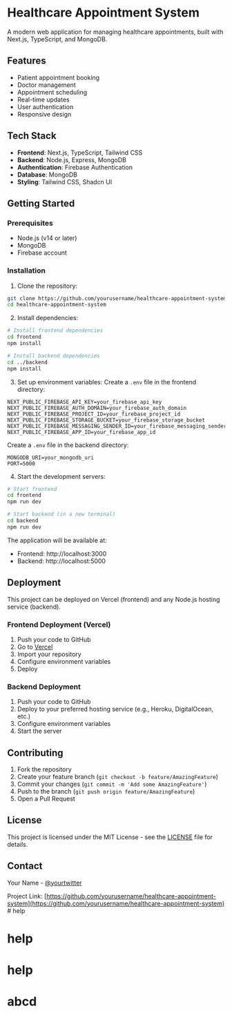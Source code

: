 # Healthcare Appointment System

A modern web application for managing healthcare appointments, built with Next.js, TypeScript, and MongoDB.

## Features

- Patient appointment booking
- Doctor management
- Appointment scheduling
- Real-time updates
- User authentication
- Responsive design

## Tech Stack

- **Frontend**: Next.js, TypeScript, Tailwind CSS
- **Backend**: Node.js, Express, MongoDB
- **Authentication**: Firebase Authentication
- **Database**: MongoDB
- **Styling**: Tailwind CSS, Shadcn UI

## Getting Started

### Prerequisites

- Node.js (v14 or later)
- MongoDB
- Firebase account

### Installation

1. Clone the repository:
```bash
git clone https://github.com/yourusername/healthcare-appointment-system.git
cd healthcare-appointment-system
```

2. Install dependencies:
```bash
# Install frontend dependencies
cd frontend
npm install

# Install backend dependencies
cd ../backend
npm install
```

3. Set up environment variables:
Create a `.env` file in the frontend directory:
```env
NEXT_PUBLIC_FIREBASE_API_KEY=your_firebase_api_key
NEXT_PUBLIC_FIREBASE_AUTH_DOMAIN=your_firebase_auth_domain
NEXT_PUBLIC_FIREBASE_PROJECT_ID=your_firebase_project_id
NEXT_PUBLIC_FIREBASE_STORAGE_BUCKET=your_firebase_storage_bucket
NEXT_PUBLIC_FIREBASE_MESSAGING_SENDER_ID=your_firebase_messaging_sender_id
NEXT_PUBLIC_FIREBASE_APP_ID=your_firebase_app_id
```

Create a `.env` file in the backend directory:
```env
MONGODB_URI=your_mongodb_uri
PORT=5000
```

4. Start the development servers:
```bash
# Start frontend
cd frontend
npm run dev

# Start backend (in a new terminal)
cd backend
npm run dev
```

The application will be available at:
- Frontend: http://localhost:3000
- Backend: http://localhost:5000

## Deployment

This project can be deployed on Vercel (frontend) and any Node.js hosting service (backend).

### Frontend Deployment (Vercel)

1. Push your code to GitHub
2. Go to [Vercel](https://vercel.com)
3. Import your repository
4. Configure environment variables
5. Deploy

### Backend Deployment

1. Push your code to GitHub
2. Deploy to your preferred hosting service (e.g., Heroku, DigitalOcean, etc.)
3. Configure environment variables
4. Start the server

## Contributing

1. Fork the repository
2. Create your feature branch (`git checkout -b feature/AmazingFeature`)
3. Commit your changes (`git commit -m 'Add some AmazingFeature'`)
4. Push to the branch (`git push origin feature/AmazingFeature`)
5. Open a Pull Request

## License

This project is licensed under the MIT License - see the [LICENSE](LICENSE) file for details.

## Contact

Your Name - [@yourtwitter](https://twitter.com/yourtwitter)

Project Link: [https://github.com/yourusername/healthcare-appointment-system](https://github.com/yourusername/healthcare-appointment-system) # help
# help
# help
# abcd
